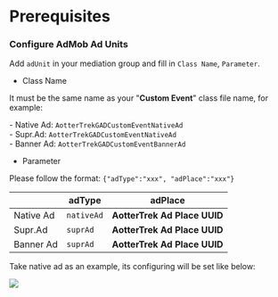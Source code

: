 # Prerequisites

### Configure AdMob Ad Units

Add `adUnit` in your mediation group and fill in `Class Name`, `Parameter`.

* Class Name

It must be the same name as your "**Custom Event**" class file name, for example:

\- Native Ad:  `AotterTrekGADCustomEventNativeAd` \
\- Supr.Ad: `AotterTrekGADCustomEventNativeAd`\
\- Banner Ad: `AotterTrekGADCustomEventBannerAd`

* Parameter

Please follow the format: `{"adType":"xxx", "adPlace":"xxx"}`&#x20;

|           | adType     | adPlace                      |
| --------- | ---------- | ---------------------------- |
| Native Ad | `nativeAd` | **AotterTrek Ad Place UUID** |
| Supr.Ad   | `suprAd`   | **AotterTrek Ad Place UUID** |
| Banner Ad | `suprAd`   | **AotterTrek Ad Place UUID** |

Take native ad as an example, its configuring will be set like below:

![](../../.gitbook/assets/Admob\_native\_noTestUUID.png)
